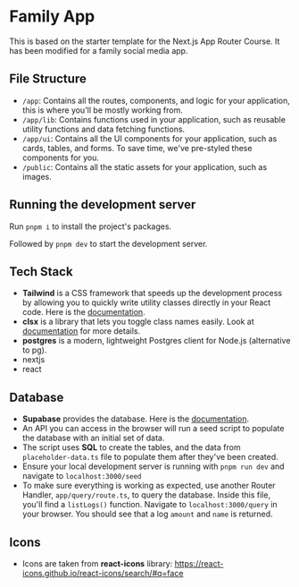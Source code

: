 # Family App

This is based on the starter template for the Next.js App Router Course. It has been modified for a family social media app.



## File Structure
- `/app`: Contains all the routes, components, and logic for your application, this is where you'll be mostly working from.
- `/app/lib`: Contains functions used in your application, such as reusable utility functions and data fetching functions.
- `/app/ui`: Contains all the UI components for your application, such as cards, tables, and forms. To save time, we've pre-styled these components for you.
- `/public`: Contains all the static assets for your application, such as images.

## Running the development server

Run `pnpm i` to install the project's packages.

Followed by `pnpm dev` to start the development server.


## Tech Stack
- **Tailwind** is a CSS framework that speeds up the development process by allowing you to quickly write utility classes directly in your React code. Here is the [documentation](https://tailwindcss.com/docs/installation/using-vite). 
- **clsx** is a library that lets you toggle class names easily. Look at [documentation](https://github.com/lukeed/clsx) for more details.
- **postgres** is a modern, lightweight Postgres client for Node.js (alternative to pg).
- nextjs
- react

## Database 
- **Supabase** provides the database. Here is the [documentation](https://supabase.com/docs). 
- An API you can access in the browser will run a seed script to populate the database with an initial set of data.
- The script uses **SQL** to create the tables, and the data from `placeholder-data.ts` file to populate them after they've been created.
- Ensure your local development server is running with `pnpm run dev` and navigate to `localhost:3000/seed` 
- To make sure everything is working as expected, use another Router Handler, `app/query/route.ts`, to query the database. Inside this file, you'll find a `listLogs()` function. Navigate to `localhost:3000/query` in your browser. You should see that a log `amount` and `name` is returned.


## Icons
- Icons are taken from **react-icons** library: https://react-icons.github.io/react-icons/search/#q=face